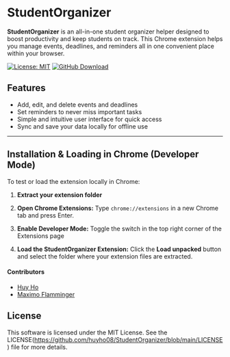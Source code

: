 # StudentOrganizer

**StudentOrganizer** is an all-in-one student organizer helper designed to boost productivity and keep students on track. This Chrome extension helps you manage events, deadlines, and reminders all in one convenient place within your browser.

[![License: MIT](https://img.shields.io/badge/License-MIT-yellow)](https://opensource.org/licenses/MIT)
[![GitHub Download](https://img.shields.io/github/v/release/huyho08/StudentOrganizer?label=Download)](https://github.com/huyho08/StudentOrganizer/releases)



## Features

* Add, edit, and delete events and deadlines
* Set reminders to never miss important tasks
* Simple and intuitive user interface for quick access
* Sync and save your data locally for offline use

---

## Installation & Loading in Chrome (Developer Mode)

To test or load the extension locally in Chrome:

1. **Extract your extension folder** 

2. **Open Chrome Extensions:**
   Type `chrome://extensions` in a new Chrome tab and press Enter.

3. **Enable Developer Mode:**
   Toggle the switch in the top right corner of the Extensions page

4. **Load the StudentOrganizer Extension:**
   Click the **Load unpacked** button and select the folder where your extension files are extracted.


#### Contributors

- [Huy Ho](https://github.com/huyho08)
- [Maximo Flamminger](https://github.com/Bhaali)


## License

This software is licensed under the MIT License. See the LICENSE(https://github.com/huyho08/StudentOrganizer/blob/main/LICENSE) file for more details. 
